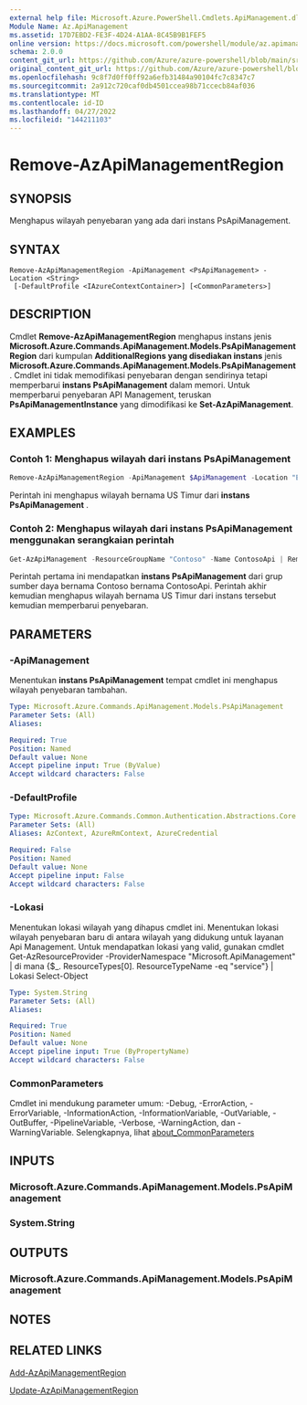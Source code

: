 ```yaml
---
external help file: Microsoft.Azure.PowerShell.Cmdlets.ApiManagement.dll-Help.xml
Module Name: Az.ApiManagement
ms.assetid: 17D7EBD2-FE3F-4D24-A1AA-8C45B9B1FEF5
online version: https://docs.microsoft.com/powershell/module/az.apimanagement/remove-azapimanagementregion
schema: 2.0.0
content_git_url: https://github.com/Azure/azure-powershell/blob/main/src/ApiManagement/ApiManagement/help/Remove-AzApiManagementRegion.md
original_content_git_url: https://github.com/Azure/azure-powershell/blob/main/src/ApiManagement/ApiManagement/help/Remove-AzApiManagementRegion.md
ms.openlocfilehash: 9c8f7d0ff0ff92a6efb31484a90104fc7c8347c7
ms.sourcegitcommit: 2a912c720caf0db4501ccea98b71ccecb84af036
ms.translationtype: MT
ms.contentlocale: id-ID
ms.lasthandoff: 04/27/2022
ms.locfileid: "144211103"
---
```

# Remove-AzApiManagementRegion

## SYNOPSIS
Menghapus wilayah penyebaran yang ada dari instans PsApiManagement.

## SYNTAX

```
Remove-AzApiManagementRegion -ApiManagement <PsApiManagement> -Location <String>
 [-DefaultProfile <IAzureContextContainer>] [<CommonParameters>]
```

## DESCRIPTION
Cmdlet **Remove-AzApiManagementRegion** menghapus instans jenis **Microsoft.Azure.Commands.ApiManagement.Models.PsApiManagementRegion** dari kumpulan **AdditionalRegions yang disediakan instans** jenis **Microsoft.Azure.Commands.ApiManagement.Models.PsApiManagement**.
Cmdlet ini tidak memodifikasi penyebaran dengan sendirinya tetapi memperbarui **instans PsApiManagement** dalam memori.
Untuk memperbarui penyebaran API Management, teruskan **PsApiManagementInstance** yang dimodifikasi ke **Set-AzApiManagement**.

## EXAMPLES

### Contoh 1: Menghapus wilayah dari instans PsApiManagement
```powershell
Remove-AzApiManagementRegion -ApiManagement $ApiManagement -Location "East US"
```

Perintah ini menghapus wilayah bernama US Timur dari **instans PsApiManagement** .

### Contoh 2: Menghapus wilayah dari instans PsApiManagement menggunakan serangkaian perintah
```powershell
Get-AzApiManagement -ResourceGroupName "Contoso" -Name ContosoApi | Remove-AzApiManagementRegion -Location "East US" | Set-AzApiManagement
```

Perintah pertama ini mendapatkan **instans PsApiManagement** dari grup sumber daya bernama Contoso bernama ContosoApi.
Perintah akhir kemudian menghapus wilayah bernama US Timur dari instans tersebut kemudian memperbarui penyebaran.

## PARAMETERS

### -ApiManagement
Menentukan **instans PsApiManagement** tempat cmdlet ini menghapus wilayah penyebaran tambahan.

```yaml
Type: Microsoft.Azure.Commands.ApiManagement.Models.PsApiManagement
Parameter Sets: (All)
Aliases:

Required: True
Position: Named
Default value: None
Accept pipeline input: True (ByValue)
Accept wildcard characters: False
```

### -DefaultProfile

```yaml
Type: Microsoft.Azure.Commands.Common.Authentication.Abstractions.Core.IAzureContextContainer
Parameter Sets: (All)
Aliases: AzContext, AzureRmContext, AzureCredential

Required: False
Position: Named
Default value: None
Accept pipeline input: False
Accept wildcard characters: False
```

### -Lokasi
Menentukan lokasi wilayah yang dihapus cmdlet ini.
Menentukan lokasi wilayah penyebaran baru di antara wilayah yang didukung untuk layanan Api Management.
Untuk mendapatkan lokasi yang valid, gunakan cmdlet Get-AzResourceProvider -ProviderNamespace "Microsoft.ApiManagement" | di mana {$_. ResourceTypes[0]. ResourceTypeName -eq "service"} | Lokasi Select-Object

```yaml
Type: System.String
Parameter Sets: (All)
Aliases:

Required: True
Position: Named
Default value: None
Accept pipeline input: True (ByPropertyName)
Accept wildcard characters: False
```

### CommonParameters
Cmdlet ini mendukung parameter umum: -Debug, -ErrorAction, -ErrorVariable, -InformationAction, -InformationVariable, -OutVariable, -OutBuffer, -PipelineVariable, -Verbose, -WarningAction, dan -WarningVariable. Selengkapnya, lihat [about_CommonParameters](http://go.microsoft.com/fwlink/?LinkID=113216)

## INPUTS

### Microsoft.Azure.Commands.ApiManagement.Models.PsApiManagement

### System.String

## OUTPUTS

### Microsoft.Azure.Commands.ApiManagement.Models.PsApiManagement

## NOTES

## RELATED LINKS

[Add-AzApiManagementRegion](./Add-AzApiManagementRegion.md)

[Update-AzApiManagementRegion](./Update-AzApiManagementRegion.md)


